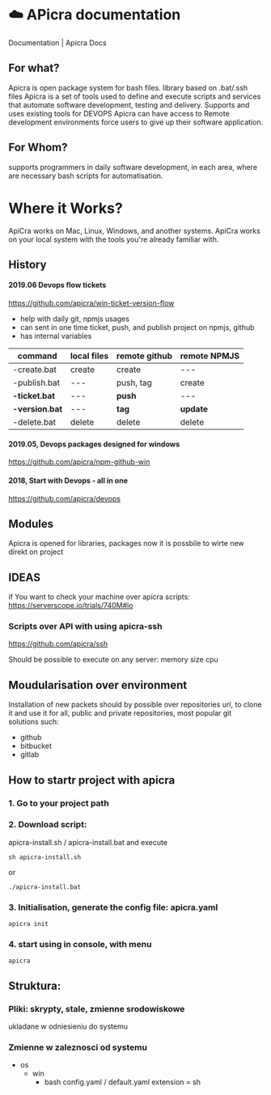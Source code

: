 # :cloud: APicra documentation
Documentation | Apicra Docs

##  For what?
Apicra is open package system for bash files.
library based on .bat/.ssh files
Apicra is a set of tools used to define and execute scripts and services that automate software development, testing and delivery.
Supports and uses existing tools for DEVOPS
Apicra can have access to Remote development environments force users to give up their software application. 

## For Whom?
supports programmers in daily software development, in each area, where are necessary
bash scripts for automatisation.

# Where it Works?
ApiCra works on Mac, Linux, Windows, and another systems. 
ApiCra works on your local system with the tools you're already familiar with. 

## History

#### 2019.06 Devops flow tickets
https://github.com/apicra/win-ticket-version-flow
+ help with daily git, npmjs usages
+ can sent in one time ticket, push, and publish project on npmjs, github
+ has internal variables

| command | local files | remote github | remote NPMJS |
| --- | --- | --- | --- |
| -create.bat | create | create | --- |
| -publish.bat | --- | push, tag | create |
| **-ticket.bat** | --- | **push** | --- |
| **-version.bat** | --- | **tag** | **update** |
| -delete.bat | delete | delete | delete |


#### 2019.05, Devops packages designed for windows
https://github.com/apicra/npm-github-win

#### 2018, Start with Devops - all in one
https://github.com/apicra/devops


## Modules

Apicra is opened for libraries, packages
now it is possbile to wirte new direkt on project

## IDEAS
if You want to check your machine over apicra scripts:
https://serverscope.io/trials/740M#io

### Scripts over API with using apicra-ssh
https://github.com/apicra/ssh

Should be possible to execute on any server:
memory
size
cpu

## Moudularisation over environment
Installation of new packets should by possible over repositories url, to clone it and use it
for all, public and private repositories, most popular git solutions such: 
+ github
+ bitbucket
+ gitlab

## How to startr project with apicra
### 1. Go to your project path

### 2. Download script:
apicra-install.sh / apicra-install.bat 
and execute

    sh apicra-install.sh
or 

    ./apicra-install.bat


### 3. Initialisation, generate the config file: apicra.yaml

    apicra init
    
### 4. start using in console, with menu
  
    apicra
    

## Struktura:

### Pliki: skrypty, stale, zmienne srodowiskowe
  ukladane w odniesieniu do systemu
  
  
### Zmienne w zaleznosci od systemu

+ os
  + win
    + bash
      config.yaml / default.yaml
        extension = sh
        
